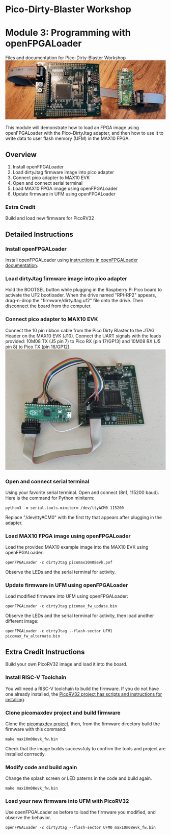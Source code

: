 # Pico-Dirty-Blaster Workshop
# Module 3:  Programming with openFPGALoader
Files and documentation for Pico-Dirty-Blaster Workshop
![MAX10 10M08 Evaluation Kit connected to Pico-Dirty-Blaster](../img/pico-dirty-blaster-connected.jpg)

This module will demonstrate how to load an FPGA image using openFPGALoader with the Pico-DirtyJtag adapter, and then how to use it to write data to user flash memory (UFM) in the MAX10 FPGA.

## Overview

1. Install openFPGALoader
2. Load dirtyJtag firmware image into pico adapter
3. Connect pico adapter to MAX10 EVK
4. Open and connect serial terminal
5. Load MAX10 FPGA image using openFPGALoader
6. Update firmware in UFM using openFPGALoader

### Extra Credit

Build and load new firmware for PicoRV32

## Detailed Instructions

### Install openFPGALoader

Install openFPGALoader using [instructions in openFPGALoader documentation](https://trabucayre.github.io/openFPGALoader/guide/install.html). 
 
### Load dirtyJtag firmware image into pico adapter

Hold the BOOTSEL button while plugging in the Raspberry Pi Pico board to activate the UF2 bootloader.  When the drive named "RPI-RP2" appears, drag-n-drop the "firmware/dirtyJtag.uf2" file onto the drive.  Then disconnect the board from the computer.

### Connect pico adapter to MAX10 EVK

Connect the 10 pin ribbon cable from the Pico Dirty Blaster to the JTAG Header on the MAX10 EVK (J10).  Connect the UART signals with the leads provided:  10M08 TX (J5 pin 7) to Pico RX (pin 17/GP13) and 10M08 RX (J5 pin 8) to Pico TX (pin 16/GP12).
![Pico-Dirty-Blaster connected to MAX10 10M08 EVK with UART](../img/pico-dirty-blaster-uart.jpg)

### Open and connect serial terminal

Using your favorite serial terminal.  Open and connect (8n1, 115200 baud).  Here is the command for Python miniterm:
```
python3 -m serial.tools.miniterm /dev/ttyACM0 115200
```
Replace "/dev/ttyACM0" with the first tty that appears after plugging in the adapter.

### Load MAX10 FPGA image using openFPGALoader

Load the provided MAX10 example image into the MAX10 EVK using openFPGALoader:
```
openFPGALoader -c dirtyJtag picomax10m08evk.pof
```
Observe the LEDs and the serial terminal for activity.

### Update firmware in UFM using openFPGALoader

Load modified firmware into UFM using openFPGALoader:
```
openFPGALoader -c dirtyJtag picomax_fw_update.bin
```
Observe the LEDs and the serial terminal for activity, then load another different image:
```
openFPGALoader -c dirtyJtag --flash-sector UFM1 picomax_fw_alternate.bin
```

## Extra Credit Instructions

Build your own PicoRV32 image and load it into the board.

### Install RISC-V Toolchain

You will need a RISC-V toolchain to build the firmware.  If you do not have one already installed, the [PicoRV32 project has scripts and instructions for installing](https://github.com/YosysHQ/picorv32?tab=readme-ov-file#building-a-pure-rv32i-toolchain).

### Clone picomaxdev project and build firmware

Clone the [picomaxdev project](https://github.com/gsteiert/picomaxdev), then, from the firmware directory build the firmware with this command:
```
make max10m08evk_fw.bin
```
Check that the image builds successfuly to confirm the tools and project are installed corrrectly.

### Modify code and build again

Change the splash screen or LED paterns in the code and build again.  
```
make max10m08evk_fw.bin
```

### Load your new firmware into UFM with PicoRV32

Use openFPGALoader as before to load the firmware you modified, and observe the behavior.
```
openFPGALoader -c dirtyJtag --flash-sector UFM0 max10m08evk_fw.bin
```


